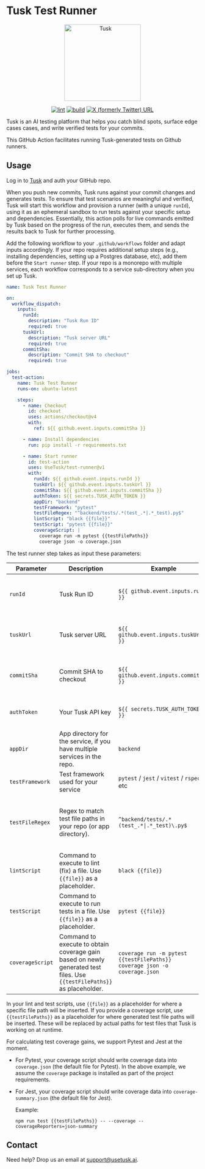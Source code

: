# Tusk Test Runner

<p align="center">
  <a href="https://usetusk.ai">
    <img src="./static/images/tusk.png" width="200" title="Tusk">
  </a>
</p>

<div align="center">

[![lint](https://github.com/Use-Tusk/test-runner/actions/workflows/linter.yml/badge.svg?branch=main&event=push)](https://github.com/Use-Tusk/test-runner/actions/workflows/linter.yml?query=branch%3Amain)
[![build](https://github.com/Use-Tusk/test-runner/actions/workflows/codeql-analysis.yml/badge.svg?branch=main&event=push)](https://github.com/Use-Tusk/test-runner/actions/workflows/codeql-analysis.yml?query=branch%3Amain)
[![X (formerly Twitter) URL](https://img.shields.io/twitter/url?url=https%3A%2F%2Fx.com%2Fusetusk&style=flat&logo=x&label=Tusk&color=BF40BF)](https://x.com/usetusk)

</div>

Tusk is an AI testing platform that helps you catch blind spots, surface edge cases cases, and write verified tests for your commits.

This GitHub Action facilitates running Tusk-generated tests on Github runners.

## Usage

Log in to [Tusk](https://app.usetusk.ai/app) and auth your GitHub repo.

When you push new commits, Tusk runs against your commit changes and generates tests. To ensure that test scenarios are meaningful and verified, Tusk will start this workflow and provision a runner (with a unique `runId`), using it as an ephemeral sandbox to run tests against your specific setup and dependencies. Essentially, this action polls for live commands emitted by Tusk based on the progress of the run, executes them, and sends the results back to Tusk for further processing.

Add the following workflow to your `.github/workflows` folder and adapt inputs accordingly. If your repo requires additional setup steps (e.g., installing dependencies, setting up a Postgres database, etc), add them before the `Start runner` step. If your repo is a monorepo with multiple services, each workflow corresponds to a service sub-directory when you set up Tusk.

```yml
name: Tusk Test Runner

on:
  workflow_dispatch:
    inputs:
      runId:
        description: "Tusk Run ID"
        required: true
      tuskUrl:
        description: "Tusk server URL"
        required: true
      commitSha:
        description: "Commit SHA to checkout"
        required: true

jobs:
  test-action:
    name: Tusk Test Runner
    runs-on: ubuntu-latest

    steps:
      - name: Checkout
        id: checkout
        uses: actions/checkout@v4
        with:
          ref: ${{ github.event.inputs.commitSha }}

      - name: Install dependencies
        run: pip install -r requirements.txt

      - name: Start runner
        id: test-action
        uses: UseTusk/test-runner@v1
        with:
          runId: ${{ github.event.inputs.runId }}
          tuskUrl: ${{ github.event.inputs.tuskUrl }}
          commitSha: ${{ github.event.inputs.commitSha }}
          authToken: ${{ secrets.TUSK_AUTH_TOKEN }}
          appDir: "backend"
          testFramework: "pytest"
          testFileRegex: "^backend/tests/.*(test_.*|.*_test).py$"
          lintScript: "black {{file}}"
          testScript: "pytest {{file}}"
          coverageScript: |
            coverage run -m pytest {{testFilePaths}}
            coverage json -o coverage.json
```

The test runner step takes as input these parameters:

<table>
  <thead>
    <tr>
      <th>Parameter</th>
      <th>Description</th>
      <th>Example</th>
      <th>Notes</th>
    </tr>
  </thead>
  <tbody>
    <tr>
      <td><code>runId</code></td>
      <td>Tusk Run ID</td>
      <td><code>${{ github.event.inputs.runId }}</code></td>
      <td><b>Required.</b> Value passed in from workflow dispatch.</td>
    </tr>
    <tr>
      <td><code>tuskUrl</code></td>
      <td>Tusk server URL</td>
      <td><code>${{ github.event.inputs.tuskUrl }}</code></td>
      <td><b>Required.</b> Value passed in from workflow dispatch.</td>
    </tr>
    <tr>
      <td><code>commitSha</code></td>
      <td>Commit SHA to checkout</td>
      <td><code>${{ github.event.inputs.commitSha }}</code></td>
      <td><b>Required.</b> Value passed in from workflow dispatch.</td>
    </tr>
    <tr>
      <td><code>authToken</code></td>
      <td>Your Tusk API key</td>
      <td><code>${{ secrets.TUSK_AUTH_TOKEN }}</code></td>
      <td><b>Required.</b> Recommended to store as a GitHub secret</td>
    </tr>
    <tr>
      <td><code>appDir</code></td>
      <td>App directory for the service, if you have multiple services in the repo.</td>
      <td><code>backend</code></td>
      <td>Optional</td>
    </tr>
    <tr>
      <td><code>testFramework</code></td>
      <td>Test framework used for your service</td>
      <td><code>pytest</code> / <code>jest</code> / <code>vitest</code> / <code>rspec</code> / etc</td>
      <td><b>Required.</b></td>
    </tr>
    <tr>
      <td><code>testFileRegex</code></td>
      <td>Regex to match test file paths in your repo (or app directory).</td>
      <td><code>^backend/tests/.*(test_.*|.*_test)\.py$</code></td>
      <td><b>Required.</b> This is relative to the root of the repo (i.e., the <code>appDir</code> will be included in it, if applicable).</td>
    </tr>
    <tr>
      <td><code>lintScript</code></td>
      <td>Command to execute to lint (fix) a file. Use <code>{{file}}</code> as a placeholder.</td>
       <td><code>black {{file}}</code></td>
      <td>Optional</td>
    </tr>
    <tr>
      <td><code>testScript</code></td>
      <td>Command to execute to run tests in a file. Use <code>{{file}}</code> as a placeholder.</td>
      <td><code>pytest {{file}}</code></td>
      <td>Required</td>
    </tr>
    <tr>
      <td><code>coverageScript</code></td>
      <td>Command to execute to obtain coverage gain based on newly generated test files. Use <code>{{testFilePaths}}</code> as placeholder.</td>
      <td><code>coverage run -m pytest {{testFilePaths}}<br>coverage json -o coverage.json</code></td>
      <td>Optional. Only supported if <code>testFramework</code> is <code>pytest</code> or <code>jest</code> at the moment.</td>
    </tr>
  </tbody>
</table>

In your lint and test scripts, use `{{file}}` as a placeholder for where a specific file path will be inserted. If you provide a coverage script, use `{{testFilePaths}}` as a placeholder for where generated test file paths will be inserted. These will be replaced by actual paths for test files that Tusk is working on at runtime.

For calculating test coverage gains, we support Pytest and Jest at the moment.

- For Pytest, your coverage script should write coverage data into `coverage.json` (the default file for Pytest). In the above example, we assume the `coverage` package is installed as part of the project requirements.
- For Jest, your coverage script should write coverage data into `coverage-summary.json` (the default file for Jest).

  Example:

  ```
  npm run test {{testFilePaths}} -- --coverage --coverageReporters=json-summary
  ```

## Contact

Need help? Drop us an email at support@usetusk.ai.
